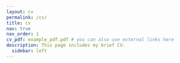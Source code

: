 ```yaml
---
layout: cv
permalink: /cv/
title: cv
nav: true
nav_order: 1
cv_pdf: example_pdf.pdf # you can also use external links here
description: This page includes my brief CV.
  sidebar: left
---
```

